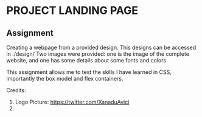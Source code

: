 # PROJECT LANDING PAGE

## Assignment
Creating a webpage from a provided design. This designs can be accessed in ./design/
Two images were provided: one is the image of the complete website, and one has some details about some fonts and colors

This assignment allows me to test the skills I have learned in CSS, importantly the box model and flex containers.

Credits:
1. Logo Picture: https://twitter.com/XanaduAvici
2. 